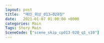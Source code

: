 ```yaml
---
layout: post
title:  "메인_회상_013~028장"
date:   2021-01-07 01:00:00 +0000
categories: Main
Tags: Story Main
SceneCode: ["scene_skip_cp013-028_q1_s10"]
---
```

